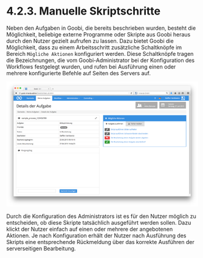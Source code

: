 # 4.2.3. Manuelle Skriptschritte

Neben den Aufgaben in Goobi, die bereits beschrieben wurden, besteht die Möglichkeit, beliebige externe Programme oder Skripte aus Goobi heraus durch den Nutzer gezielt aufrufen zu lassen. Dazu bietet Goobi die Möglichkeit, dass zu einem Arbeitsschritt zusätzliche Schaltknöpfe im Bereich `Mögliche Aktionen` konfiguriert werden. Diese Schaltknöpfe tragen die Bezeichnungen, die vom Goobi-Administrator bei der Konfiguration des Workflows festgelegt wurden, und rufen bei Ausführung einen oder mehrere konfigurierte Befehle auf Seiten des Servers auf.

![Arbeitsschritt mit zwei konfigurierten Skriptaufrufen, die manuell gestartet werden k&#xF6;nnen](../../.gitbook/assets/32d.png)

Durch die Konfiguration des Administrators ist es für den Nutzer möglich zu entscheiden, ob diese Skripte tatsächlich ausgeführt werden sollen. Dazu klickt der Nutzer einfach auf einen oder mehrere der angebotenen Aktionen. Je nach Konfiguration erhält der Nutzer nach Ausführung des Skripts eine entsprechende Rückmeldung über das korrekte Ausführen der serverseitigen Bearbeitung.


